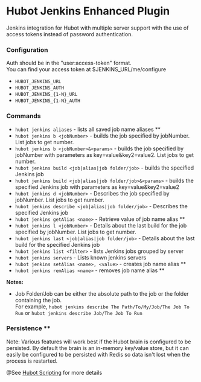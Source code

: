 # Hubot Jenkins Enhanced Plugin

Jenkins integration for Hubot with multiple server support with the use of access tokens instead of password authentication.

### Configuration
Auth should be in the "user:access-token" format.\
You can find your access token at $JENKINS_URL/me/configure

- ```HUBOT_JENKINS_URL```
- ```HUBOT_JENKINS_AUTH```
- ```HUBOT_JENKINS_{1-N}_URL```
- ```HUBOT_JENKINS_{1-N}_AUTH```

### Commands
- ```hubot jenkins aliases``` - lists all saved job name aliases **
- ```hubot jenkins b <jobNumber>``` - builds the job specified by jobNumber. List jobs to get number.
- ```hubot jenkins b <jobNumber>&<params>``` - builds the job specified by jobNumber with parameters as key=value&key2=value2. List jobs to get number.
- ```hubot jenkins build <job|alias|job folder/job>``` - builds the specified Jenkins job
- ```hubot jenkins build <job|alias|job folder/job>&<params>``` - builds the specified Jenkins job with parameters as key=value&key2=value2
- ```hubot jenkins d <jobNumber>``` - Describes the job specified by jobNumber. List jobs to get number.
- ```hubot jenkins describe <job|alias|job folder/job>``` - Describes the specified Jenkins job
- ```hubot jenkins getAlias <name>``` - Retrieve value of job name alias **
- ```hubot jenkins l <jobNumber>``` - Details about the last build for the job specified by jobNumber. List jobs to get number.
- ```hubot jenkins last <job|alias|job folder/job>``` - Details about the last build for the specified Jenkins job
- ```hubot jenkins list <filter>``` - lists Jenkins jobs grouped by server
- ```hubot jenkins servers``` - Lists known jenkins servers
- ```hubot jenkins setAlias <name>, <value>``` - creates job name alias **
- ```hubot jenkins remAlias <name>``` - removes job name alias **

**Notes:** 
- Job Folder/Job can be either the absolute path to the job or the folder containing the job. \
For example, `hubot jenkins describe The Path/To/My/Job/The Job To Run` or `hubot jenkins describe Job/The Job To Run`

### Persistence **
Note: Various features will work best if the Hubot brain is configured to be persisted. By default
the brain is an in-memory key/value store, but it can easily be configured to be persisted with Redis so
data isn't lost when the process is restarted.

@See [Hubot Scripting](https://hubot.github.com/docs/scripting/) for more details

